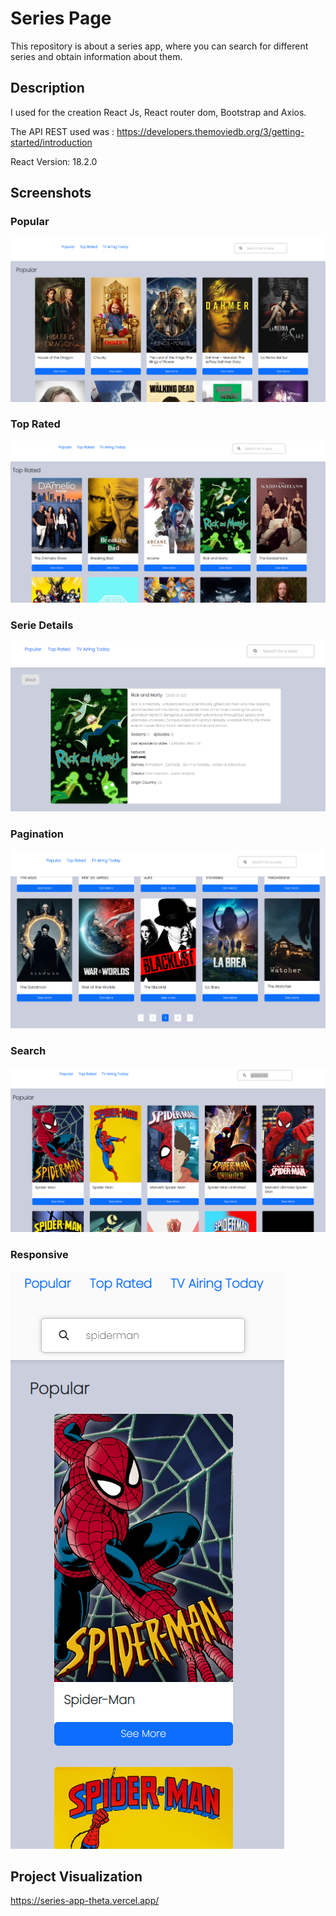 # Series Page

This repository is about a series app, where you can search for different series and obtain information about them.

## Description

I used for the creation React Js, React router dom, Bootstrap and Axios.

The API REST used was : https://developers.themoviedb.org/3/getting-started/introduction

React Version: 18.2.0

## Screenshots

### Popular

![](img/img1.png)

### Top Rated

![](img/img2.png)

### Serie Details

![](img/img3.png)

### Pagination

![](img/img4.png)

### Search

![](img/img5.png)

### Responsive

![](img/img6.png)

## Project Visualization

https://series-app-theta.vercel.app/
